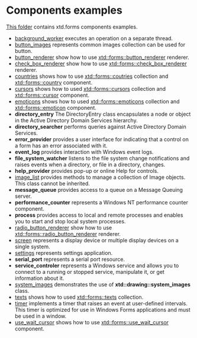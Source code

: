 # Components examples

[This folder](.) contains xtd.forms components examples.

* [background_worker](background_worker/README.md) executes an operation on a separate thread.
* [button_images](button_images/README.md) represents common images collection can be used for button.
* [button_renderer](button_renderer/README.md) show how to use [xtd::forms::button_renderer](../../../src/xtd.forms/include/xtd/forms/button_renderer.h) renderer.
* [check_box_renderer](check_box_renderer/README.md) show how to use [xtd::forms::check_box_renderer](../../../src/xtd.forms/include/xtd/forms/check_box_renderer.h) renderer.
* [countries](countries/README.md) shows how to use [xtd::forms::coutries](../../../src/xtd.forms/include/xtd/forms/countries.h) collection and [xtd::forms::country](../../../src/xtd.forms/include/xtd/forms/country.h) component.
* [cursors](cursors/README.md) shows how to used [xtd::forms::cursors](../../../src/xtd.forms/include/xtd/forms/cursors.h) collection and [xtd::forms::cursor](../../../src/xtd.forms/include/xtd/forms/cursor.h) component.
* [emoticons](emoticons/README.md) shows how to used [xtd::forms::emoticons](../../../src/xtd.forms/include/xtd/forms/emoticons.h) collection and [xtd::forms::emoticon](../../../src/xtd.forms/include/xtd/forms/emoticon.h) component.
* **directory_entry** The DirectoryEntry class encapsulates a node or object in the Active Directory Domain Services hierarchy.
* **directory_searcher** performs queries against Active Directory Domain Services.
* **error_provider** provides a user interface for indicating that a control on a form has an error associated with it.
* **event_log** provides interaction with Windows event logs.
* **file_system_watcher** listens to the file system change notifications and raises events when a directory, or file in a directory, changes.
* **help_provider** provides pop-up or online Help for controls.
* [image_list](image_list/README.md) provides methods to manage a collection of Image objects. This class cannot be inherited.
* **message_queue** provides access to a queue on a Message Queuing server.
* **performance_counter** represents a Windows NT performance counter component.
* **process** provides access to local and remote processes and enables you to start and stop local system processes.
* [radio_button_renderer](radio_button_renderer/README.md) show how to use [xtd::forms::radio_button_renderer](../../../src/xtd.forms/include/xtd/forms/radio_button_renderer.h) renderer.
* [screen](screen/README.md) represents a display device or multiple display devices on a single system.
* [settings](settings_example/README.md) represents settings application.
* **serial_port** represents a serial port resource.
* **service_controler** represents a Windows service and allows you to connect to a running or stopped service, manipulate it, or get information about it.
* [system_images](system_images/README.md) demonstrates the use of **xtd::drawing::system_images** class.
* [texts](texts/README.md) shows how to used [xtd::forms::texts](../../../src/xtd.forms/include/xtd/forms/texts.h) collection.
* [timer](timer/README.md) implements a timer that raises an event at user-defined intervals. This timer is optimized for use in Windows Forms applications and must be used in a window.
* [use_wait_cursor](use_wait_cursor/README.md) shows how to use [xtd::forms::use_wait_cursor](../../../src/xtd.forms/include/xtd/forms/use_wait_cursor.h) component.
